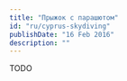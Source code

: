 ```yaml
---
title: "Прыжок с парашютом"
id: "ru/cyprus-skydiving"
publishDate: "16 Feb 2016"
description: ""
---
```


TODO
